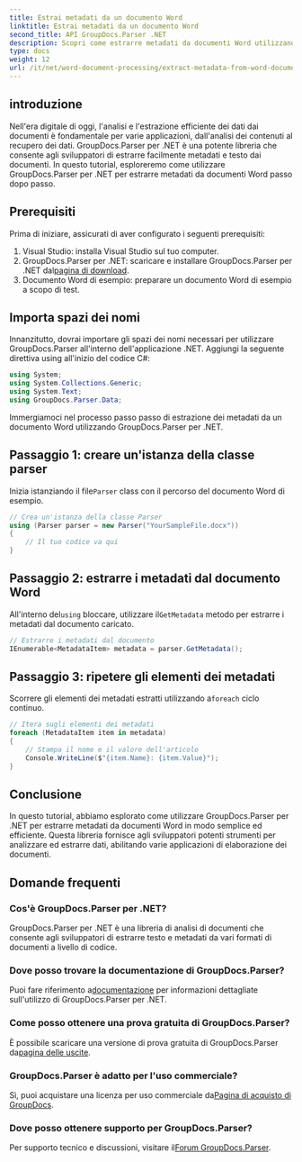 ```yaml
---
title: Estrai metadati da un documento Word
linktitle: Estrai metadati da un documento Word
second_title: API GroupDocs.Parser .NET
description: Scopri come estrarre metadati da documenti Word utilizzando GroupDocs.Parser per .NET. Semplici passaggi per analizzare e recuperare le informazioni del documento.
type: docs
weight: 12
url: /it/net/word-document-processing/extract-metadata-from-word-document/
---
```

## introduzione
Nell'era digitale di oggi, l'analisi e l'estrazione efficiente dei dati dai documenti è fondamentale per varie applicazioni, dall'analisi dei contenuti al recupero dei dati. GroupDocs.Parser per .NET è una potente libreria che consente agli sviluppatori di estrarre facilmente metadati e testo dai documenti. In questo tutorial, esploreremo come utilizzare GroupDocs.Parser per .NET per estrarre metadati da documenti Word passo dopo passo.
## Prerequisiti
Prima di iniziare, assicurati di aver configurato i seguenti prerequisiti:
1. Visual Studio: installa Visual Studio sul tuo computer.
2.  GroupDocs.Parser per .NET: scaricare e installare GroupDocs.Parser per .NET dal[pagina di download](https://releases.groupdocs.com/parser/net/).
3. Documento Word di esempio: preparare un documento Word di esempio a scopo di test.
## Importa spazi dei nomi
Innanzitutto, dovrai importare gli spazi dei nomi necessari per utilizzare GroupDocs.Parser all'interno dell'applicazione .NET. Aggiungi la seguente direttiva using all'inizio del codice C#:
```csharp
using System;
using System.Collections.Generic;
using System.Text;
using GroupDocs.Parser.Data;
```
Immergiamoci nel processo passo passo di estrazione dei metadati da un documento Word utilizzando GroupDocs.Parser per .NET.
## Passaggio 1: creare un'istanza della classe parser
 Inizia istanziando il file`Parser` class con il percorso del documento Word di esempio.
```csharp
// Crea un'istanza della classe Parser
using (Parser parser = new Parser("YourSampleFile.docx"))
{
    // Il tuo codice va qui
}
```
## Passaggio 2: estrarre i metadati dal documento Word
 All'interno del`using` bloccare, utilizzare il`GetMetadata` metodo per estrarre i metadati dal documento caricato.
```csharp
// Estrarre i metadati dal documento
IEnumerable<MetadataItem> metadata = parser.GetMetadata();
```
## Passaggio 3: ripetere gli elementi dei metadati
 Scorrere gli elementi dei metadati estratti utilizzando a`foreach` ciclo continuo.
```csharp
// Itera sugli elementi dei metadati
foreach (MetadataItem item in metadata)
{
    // Stampa il nome e il valore dell'articolo
    Console.WriteLine($"{item.Name}: {item.Value}");
}
```
## Conclusione
In questo tutorial, abbiamo esplorato come utilizzare GroupDocs.Parser per .NET per estrarre metadati da documenti Word in modo semplice ed efficiente. Questa libreria fornisce agli sviluppatori potenti strumenti per analizzare ed estrarre dati, abilitando varie applicazioni di elaborazione dei documenti.

## Domande frequenti
### Cos'è GroupDocs.Parser per .NET?
GroupDocs.Parser per .NET è una libreria di analisi di documenti che consente agli sviluppatori di estrarre testo e metadati da vari formati di documenti a livello di codice.
### Dove posso trovare la documentazione di GroupDocs.Parser?
 Puoi fare riferimento a[documentazione](https://reference.groupdocs.com/parser/net/) per informazioni dettagliate sull'utilizzo di GroupDocs.Parser per .NET.
### Come posso ottenere una prova gratuita di GroupDocs.Parser?
 È possibile scaricare una versione di prova gratuita di GroupDocs.Parser da[pagina delle uscite](https://releases.groupdocs.com/).
### GroupDocs.Parser è adatto per l'uso commerciale?
 Sì, puoi acquistare una licenza per uso commerciale da[Pagina di acquisto di GroupDocs](https://purchase.groupdocs.com/buy).
### Dove posso ottenere supporto per GroupDocs.Parser?
 Per supporto tecnico e discussioni, visitare il[Forum GroupDocs.Parser](https://forum.groupdocs.com/c/parser/17).